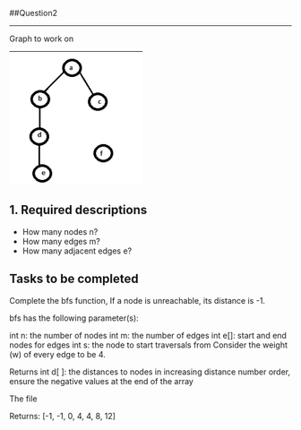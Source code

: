 ##Question2

****
Graph to work on

![image](https://github.com/WahomeKezia/Advanced_Algorithms/blob/main/Graphs/Q2-Graph.png)

****1. Required descriptions****
---
- How many nodes n?
- How many edges m?
- How many adjacent edges e?

****Tasks to be completed****
---
Complete the bfs function, If a node is unreachable, its distance is -1.

bfs has the following parameter(s):

int n: the number of nodes
int m: the number of edges
int e[]: start and end nodes for edges
int s: the node to start traversals from
Consider the weight (w) of every edge to be 4.

Returns
int d[ ]: the distances to nodes in increasing distance number order, ensure the negative values at the end of the array

The file 

Returns: [-1, -1, 0, 4, 4, 8, 12]

